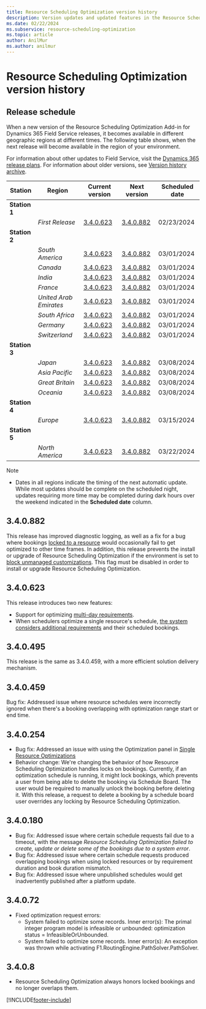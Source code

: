 ```yaml
---
title: Resource Scheduling Optimization version history
description: Version updates and updated features in the Resource Scheduling Optimization Add-in for Dynamics 365 Field Service.
ms.date: 02/22/2024
ms.subservice: resource-scheduling-optimization
ms.topic: article
author: AnilMur
ms.author: anilmur
---
```


# Resource Scheduling Optimization version history

## Release schedule

When a new version of the Resource Scheduling Optimization Add-in for Dynamics 365 Field Service releases, it becomes available in different geographic regions at different times. The following table shows, when the next release will become available in the region of your environment.

For information about other updates to Field Service, visit the [Dynamics 365 release plans](/dynamics365/release-plans/).
For information about older versions, see [Version history archive](version-history-archive.md#resource-scheduling-optimization-add-in).

|Station | Region | Current version | Next version |  Scheduled date
|------| -------|-------|-----|------|
|**Station 1** | | |  | |
| | *First Release* | [3.4.0.623](/dynamics365/field-service/field-service-version-history-resource-scheduling-optimization#340623) | [3.4.0.882](/dynamics365/field-service/field-service-version-history-resource-scheduling-optimization#340882) | 02/23/2024
|**Station 2** | | |  | |
| | *South America* | [3.4.0.623](/dynamics365/field-service/field-service-version-history-resource-scheduling-optimization#340623) | [3.4.0.882](/dynamics365/field-service/field-service-version-history-resource-scheduling-optimization#340882) | 03/01/2024
| | *Canada* | [3.4.0.623](/dynamics365/field-service/field-service-version-history-resource-scheduling-optimization#340623)  | [3.4.0.882](/dynamics365/field-service/field-service-version-history-resource-scheduling-optimization#340882) | 03/01/2024
| | *India* | [3.4.0.623](/dynamics365/field-service/field-service-version-history-resource-scheduling-optimization#340623) | [3.4.0.882](/dynamics365/field-service/field-service-version-history-resource-scheduling-optimization#340882) | 03/01/2024
| | *France* | [3.4.0.623](/dynamics365/field-service/field-service-version-history-resource-scheduling-optimization#340623) | [3.4.0.882](/dynamics365/field-service/field-service-version-history-resource-scheduling-optimization#340882) | 03/01/2024
| | *United Arab Emirates* | [3.4.0.623](/dynamics365/field-service/field-service-version-history-resource-scheduling-optimization#340623) | [3.4.0.882](/dynamics365/field-service/field-service-version-history-resource-scheduling-optimization#340882) | 03/01/2024
| | *South Africa* | [3.4.0.623](/dynamics365/field-service/field-service-version-history-resource-scheduling-optimization#340623) | [3.4.0.882](/dynamics365/field-service/field-service-version-history-resource-scheduling-optimization#340882) | 03/01/2024
| | *Germany* | [3.4.0.623](/dynamics365/field-service/field-service-version-history-resource-scheduling-optimization#340623)  | [3.4.0.882](/dynamics365/field-service/field-service-version-history-resource-scheduling-optimization#340882) | 03/01/2024
| | *Switzerland* | [3.4.0.623](/dynamics365/field-service/field-service-version-history-resource-scheduling-optimization#340623)  | [3.4.0.882](/dynamics365/field-service/field-service-version-history-resource-scheduling-optimization#340882) | 03/01/2024
|**Station 3** | |  |  | |
| | *Japan* |  [3.4.0.623](/dynamics365/field-service/field-service-version-history-resource-scheduling-optimization#340623)| [3.4.0.882](/dynamics365/field-service/field-service-version-history-resource-scheduling-optimization#340882) | 03/08/2024
| | *Asia Pacific* | [3.4.0.623](/dynamics365/field-service/field-service-version-history-resource-scheduling-optimization#340623) | [3.4.0.882](/dynamics365/field-service/field-service-version-history-resource-scheduling-optimization#340882) | 03/08/2024
| | *Great Britain* |[3.4.0.623](/dynamics365/field-service/field-service-version-history-resource-scheduling-optimization#340623) | [3.4.0.882](/dynamics365/field-service/field-service-version-history-resource-scheduling-optimization#340882) | 03/08/2024
| | *Oceania* | [3.4.0.623](/dynamics365/field-service/field-service-version-history-resource-scheduling-optimization#340623) | [3.4.0.882](/dynamics365/field-service/field-service-version-history-resource-scheduling-optimization#340882) | 03/08/2024
|**Station 4** | |  |  | |
| | *Europe* | [3.4.0.623](/dynamics365/field-service/field-service-version-history-resource-scheduling-optimization#340623) | [3.4.0.882](/dynamics365/field-service/field-service-version-history-resource-scheduling-optimization#340882) | 03/15/2024
|**Station 5** | |  |  | |
| | *North America* | [3.4.0.623](/dynamics365/field-service/field-service-version-history-resource-scheduling-optimization#340623) | [3.4.0.882](/dynamics365/field-service/field-service-version-history-resource-scheduling-optimization#340882) | 03/22/2024

>[!NOTE]
>
> - Dates in all regions indicate the timing of the next automatic update. While most updates should be complete on the scheduled night, updates requiring more time may be completed during dark hours over the weekend indicated in the **Scheduled date** column.

## 3.4.0.882

This release has improved diagnostic logging, as well as a fix for a bug where bookings [locked to a resource](booking-lock-options.md) would occasionally fail to get optimized to other time frames. In addition, this release prevents the install or upgrade of Resource Scheduling Optimization if the environment is set to [block unmanaged customizations](https://learn.microsoft.com/power-platform/alm/block-unmanaged-customizations). This flag must be disabled in order to install or upgrade Resource Scheduling Optimization.


## 3.4.0.623

This release introduces two new features:

- Support for optimizing [multi-day requirements](rso-multi-day.md).
- When schedulers optimize a single resource's schedule, [the system considers additional requirements](rso-single-resource-optimization.md) and their scheduled bookings.

## 3.4.0.495

This release is the same as 3.4.0.459, with a more efficient solution delivery mechanism.

## 3.4.0.459

Bug fix: Addressed issue where resource schedules were incorrectly ignored when there's a booking overlapping with optimization range start or end time.

## 3.4.0.254

- Bug fix: Addressed an issue with using the Optimization panel in [Single Resource Optimizations](/dynamics365/field-service/single-resource-optimization#run-after-making-changes-to-defaults)
- Behavior change: We're changing the behavior of how Resource Scheduling Optimization handles locks on bookings. Currently, if an optimization schedule is running, it might lock bookings, which prevents a user from being able to delete the booking via Schedule Board. The user would be required to manually unlock the booking before deleting it. With this release, a request to delete a booking by a schedule board user overrides any locking by Resource Scheduling Optimization.

## 3.4.0.180

- Bug fix: Addressed issue where certain schedule requests fail due to a timeout, with the message *Resource Scheduling Optimization failed to create, update or delete some of the bookings due to a system error*.
- Bug fix: Addressed issue where certain schedule requests produced overlapping bookings when using locked resources or by requirement duration and book duration mismatch.
- Bug fix: Addressed issue where unpublished schedules would get inadvertently published after a platform update.

## 3.4.0.72

- Fixed optimization request errors:
  - System failed to optimize some records. Inner error(s): The primal integer program model is infeasible or unbounded: optimization status = InfeasibleOrUnbounded.
  - System failed to optimize some records. Inner error(s): An exception was thrown while activating F1.RoutingEngine.PathSolver.PathSolver.

## 3.4.0.8

- Resource Scheduling Optimization always honors locked bookings and no longer overlaps them.

[!INCLUDE[footer-include](../includes/footer-banner.md)]
